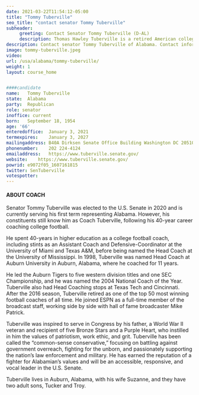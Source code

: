 ```yaml
---
date: 2021-03-22T11:54:12-05:00
title: "Tommy Tuberville"
seo_title: "contact senator Tommy Tuberville"
subheader:
     greeting: Contact Senator Tommy Tuberville (D-AL)
     description: Thomas Hawley Tuberville is a retired American college football coach and politician serving as the junior United States senator from Alabama since 2021. Before entering politics, Tuberville was the head football coach at Auburn University from 1999 to 2008.
description: Contact senator Tommy Tuberville of Alabama. Contact information for Tommy Tuberville includes email address, phone number, and mailing address.
image: tommy-tuberville.jpeg
video: 
url: /usa/alabama/tommy-tuberville/
weight: 1
layout: course_home


####candidate
name:	Tommy Tuberville
state:	Alabama
party:	Republican
role: senator
inoffice: current
born:	September 18, 1954
age: '66'
enteredoffice:	January 3, 2021
termexpires:	January 3, 2027
mailingaddress:	B40A Dirksen Senate Office Building Washington DC 20510
phonenumber:	202 224-4124
emailaddress:	https://www.tuberville.senate.gov/
website:	https://www.tuberville.senate.gov/
powrid: e9072f05_1607161815
twitter: SenTuberville
votespotter: 
---
```

#### ABOUT COACH
Senator Tommy Tuberville was elected to the U.S. Senate in 2020 and is currently serving his first term representing Alabama. However, his constituents still know him as Coach Tuberville, following his 40-year career coaching college football.

He spent 40-years in higher education as a college football coach, including stints as an Assistant Coach and Defensive-Coordinator at the University of Miami and Texas A&M, before being named the Head Coach at the University of Mississippi. In 1998, Tuberville was named Head Coach at Auburn University in Auburn, Alabama, where he coached for 11 years.

He led the Auburn Tigers to five western division titles and one SEC Championship, and he was named the 2004 National Coach of the Year. Tuberville also had Head Coaching stops at Texas Tech and Cincinnati. After the 2016 season, Tuberville retired as one of the top 50 most winning football coaches of all time. He joined ESPN as a full-time member of the broadcast staff, working side by side with hall of fame broadcaster Mike Patrick.

Tuberville was inspired to serve in Congress by his father, a World War II veteran and recipient of five Bronze Stars and a Purple Heart, who instilled in him the values of patriotism, work ethic, and grit. Tuberville has been called the “common-sense conservative,” focusing on battling against government overreach, fighting for the unborn, and passionately supporting the nation’s law enforcement and military. He has earned the reputation of a fighter for Alabamian’s values and will be an accessible, responsive, and vocal leader in the U.S. Senate.

Tuberville lives in Auburn, Alabama, with his wife Suzanne, and they have two adult sons, Tucker and Troy.